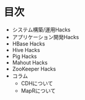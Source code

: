 # 目次

+ システム構築/運用Hacks
+ アプリケーション開発Hacks
+ HBase Hacks
+ Hive Hacks
+ Pig Hacks
+ Mahout Hacks
+ ZooKeeper Hacks
+ コラム
    - CDHについて
    - MapRについて

